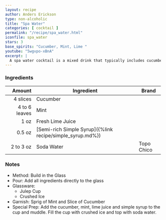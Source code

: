 ```yaml
---
layout: recipe
author: Anders Erickson
type: non-alcoholic
title: "Spa Water"
categories: [ cocktail ]
permalink: "/recipe/spa_water.html"
iconfile: spa_water
stars: 3
base_spirits: "Cucumber, Mint, Lime "
youtube: "5wgvpo-xBnA"
excerpt: |
  A spa water cocktail is a mixed drink that typically includes cucumber slices, simple syrup, lime juice, water, and sparkling water.
---
```


### Ingredients

|        Amount | Ingredient                                                | Brand      |
| ------------: | --------------------------------------------------------- | ---------- |
|      4 slices | Cucumber                                                  |
| 4 to 6 leaves | Mint                                                      |
|          1 oz | Fresh Lime Juice                                          |
|        0.5 oz | [Semi-rich Simple Syrup]({%link recipe/simple_syrup.md%}) |
|     2 to 3 oz | Soda Water                                                | Topo Chico |

### Notes

- Method: Build in the Glass
- Pour: Add all ingredients directly to the glass
- Glassware:
  - Julep Cup
  - Crushed Ice
- Garnish: Sprig of Mint and Slice of Cucumber
- Special Prep: Add the cucumber, mint, lime juice and simple syrup to the cup and muddle. Fill the cup with crushed ice and top with soda water.
